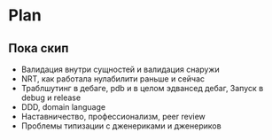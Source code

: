 # Plan

## Пока скип

- Валидация внутри сущностей и валидация снаружи
- NRT, как работала нулабилити раньше и сейчас
- Траблшутинг в дебаге, pdb и в целом эдвансед дебаг, Запуск в debug и release
- DDD, domain language
- Наставничество, профессионализм, peer review
- Проблемы типизации с дженериками и дженериков